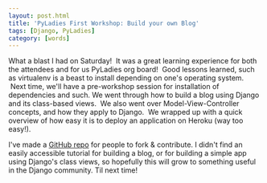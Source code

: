 ```yaml
---
layout: post.html
title: 'PyLadies First Workshop: Build your own Blog'
tags: [Django, PyLadies]
category: [words]
---
```


What a blast I had on Saturday!  It was a great learning experience for both the attendees and for us PyLadies org board!  Good lessons learned, such as virtualenv is a beast to install depending on one's operating system.  Next time, we'll have a pre-workshop session for installation of dependencies and such. We went through how to build a blog using Django and its class-based views.  We also went over Model-View-Controller concepts, and how they apply to Django.  We wrapped up with a quick overview of how easy it is to deploy an application on Heroku (way too easy!). 

I've made a [GitHub repo][repo] for people to fork & contribute. I didn't find an easily accessible tutorial for building a blog, or for building a simple app using Django's class views, so hopefully this will grow to something useful in the Django community. Til next time!
 
[repo]: https://github.com/econchick/PyLadiesBYOBlog "PyLadies Build your own Blog"